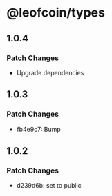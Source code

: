 # @leofcoin/types

## 1.0.4

### Patch Changes

- Upgrade dependencies

## 1.0.3

### Patch Changes

- fb4e9c7: Bump

## 1.0.2

### Patch Changes

- d239d6b: set to public
